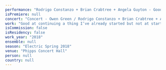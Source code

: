 ```yaml
---
performance: "Rodrigo Constanzo + Brian Crabtree + Angela Guyton - Good at continuing a thing I’ve already started but not at starting a thing I’m scared of"
isPremiere: null
concert: "Concert - Owen Green / Rodrigo Constanzo + Brian Crabtree + Angela Guyton"
work: "Good at continuing a thing I’ve already started but not at starting a thing I’m scared of"
isCommission: false
isResidency: false
work_year: "2018"
ensemble: null
season: "Electric Spring 2018"
venue: "Phipps Concert Hall"
person: null
country: null
---
```


